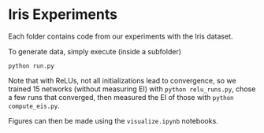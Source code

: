 # Iris Experiments

Each folder contains code from our experiments with the Iris dataset. 

To generate data, simply execute (inside a subfolder)
```
python run.py
```
Note that with ReLUs, not all initializations lead to convergence, so we trained 15 networks (without measuring EI) with `python relu_runs.py`, chose a few runs that converged, then measured the EI of those with `python compute_eis.py`.

Figures can then be made using the `visualize.ipynb` notebooks. 
